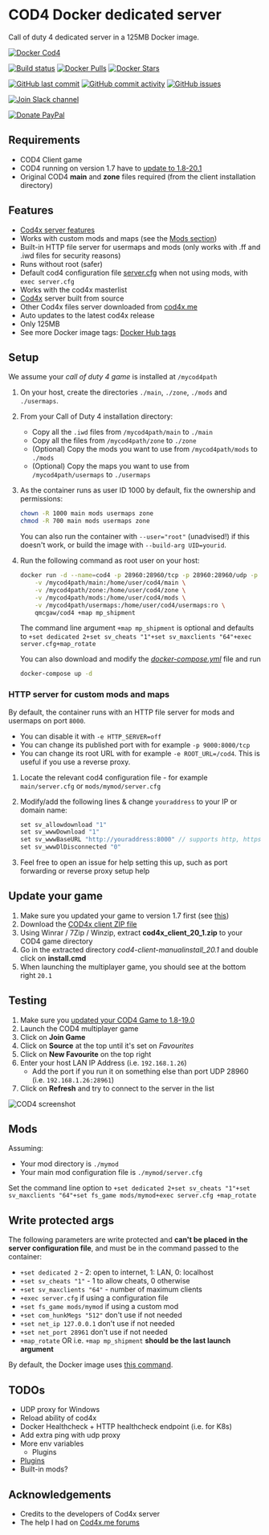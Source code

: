 # COD4 Docker dedicated server

Call of duty 4 dedicated server in a 125MB Docker image.

[![Docker Cod4](https://github.com/qdm12/cod4-docker/raw/master/images/title.png)](https://hub.docker.com/r/qmcgaw/cod4/)

[![Build status](https://github.com/qdm12/cod4-docker/workflows/Buildx%20latest/badge.svg)](https://github.com/qdm12/cod4-docker/actions?query=workflow%3A%22Buildx+latest%22)
[![Docker Pulls](https://img.shields.io/docker/pulls/qmcgaw/cod4.svg)](https://hub.docker.com/r/qmcgaw/cod4)
[![Docker Stars](https://img.shields.io/docker/stars/qmcgaw/cod4.svg)](https://hub.docker.com/r/qmcgaw/cod4)

[![GitHub last commit](https://img.shields.io/github/last-commit/qdm12/cod4-docker.svg)](https://github.com/qdm12/cod4-docker/issues)
[![GitHub commit activity](https://img.shields.io/github/commit-activity/y/qdm12/cod4-docker.svg)](https://github.com/qdm12/cod4-docker/issues)
[![GitHub issues](https://img.shields.io/github/issues/qdm12/cod4-docker.svg)](https://github.com/qdm12/cod4-docker/issues)

[![Join Slack channel](https://img.shields.io/badge/slack-@qdm12-yellow.svg?logo=slack)](https://join.slack.com/t/qdm12/shared_invite/enQtOTE0NjcxNTM1ODc5LTYyZmVlOTM3MGI4ZWU0YmJkMjUxNmQ4ODQ2OTAwYzMxMTlhY2Q1MWQyOWUyNjc2ODliNjFjMDUxNWNmNzk5MDk)

[![Donate PayPal](https://img.shields.io/badge/Donate-PayPal-green.svg)](https://paypal.me/qmcgaw)

## Requirements

- COD4 Client game
- COD4 running on version 1.7 have to [update to 1.8-20.1](#update-your-game)
- Original COD4 **main** and **zone** files required (from the client installation directory)

## Features

- [Cod4x server features](https://github.com/callofduty4x/CoD4x_Server#the-most-prominent-features-are)
- Works with custom mods and maps (see the [Mods section](#Mods))
- Built-in HTTP file server for usermaps and mods (only works with .ff and .iwd files for security reasons)
- Runs without root (safer)
- Default cod4 configuration file [server.cfg](https://github.com/qdm12/cod4-docker/blob/master/server.cfg) when not using mods, with `exec server.cfg`
- Works with the cod4x masterlist
- [Cod4x](https://github.com/callofduty4x/CoD4x_Server) server built from source
- Other Cod4x files server downloaded from [cod4x.me](https://cod4x.me)
- Auto updates to the latest cod4x release
- Only 125MB
- See more Docker image tags: [Docker Hub tags](https://hub.docker.com/repository/docker/qmcgaw/cod4/tags)

## Setup

We assume your *call of duty 4 game* is installed at `/mycod4path`

1. On your host, create the directories `./main`, `./zone`, `./mods` and `./usermaps`.
1. From your Call of Duty 4 installation directory:
    - Copy all the `.iwd` files from `/mycod4path/main` to `./main`
    - Copy all the files from `/mycod4path/zone` to `./zone`
    - (Optional) Copy the mods you want to use from `/mycod4path/mods` to `./mods`
    - (Optional) Copy the maps you want to use from `/mycod4path/usermaps` to `./usermaps`
1. As the container runs as user ID 1000 by default, fix the ownership and permissions:

    ```bash
    chown -R 1000 main mods usermaps zone
    chmod -R 700 main mods usermaps zone
    ```

    You can also run the container with `--user="root"` (unadvised!) if this doesn't work, or build the image with `--build-arg UID=yourid`.

1. Run the following command as root user on your host:

    ```bash
    docker run -d --name=cod4 -p 28960:28960/tcp -p 28960:28960/udp -p 8000:8000/tcp \
        -v /mycod4path/main:/home/user/cod4/main \
        -v /mycod4path/zone:/home/user/cod4/zone \
        -v /mycod4path/mods:/home/user/cod4/mods \
        -v /mycod4path/usermaps:/home/user/cod4/usermaps:ro \
        qmcgaw/cod4 +map mp_shipment
    ```

    The command line argument `+map mp_shipment` is optional and defaults to `+set dedicated 2+set sv_cheats "1"+set sv_maxclients "64"+exec server.cfg+map_rotate`

    You can also download and modify the [*docker-compose.yml*](https://raw.githubusercontent.com/qdm12/cod4-docker/master/docker-compose.yml) file and run

    ```bash
    docker-compose up -d
    ```

### HTTP server for custom mods and maps

By default, the container runs with an HTTP file server for mods and usermaps on port `8000`.

- You can disable it with `-e HTTP_SERVER=off`
- You can change its published port with for example `-p 9000:8000/tcp`
- You can change its root URL with for example `-e ROOT_URL=/cod4`. This is useful if you use a reverse proxy.

1. Locate the relevant cod4 configuration file - for example `main/server.cfg` or `mods/mymod/server.cfg`
1. Modify/add the following lines & change `youraddress` to your IP or domain name:

    ```c
    set sv_allowdownload "1"
    set sv_wwwDownload "1"
    set sv_wwwBaseURL "http://youraddress:8000" // supports http, https and ftp addresses
    set sv_wwwDlDisconnected "0"
    ```

1. Feel free to open an issue for help setting this up, such as port forwarding or reverse proxy setup help

## Update your game

1. Make sure you updated your game to version 1.7 first (see [this](https://cod4x.me/index.php?/forums/topic/12-how-to-install-cod4x/))
1. Download the [COD4x client ZIP file](https://cod4x.me/downloads/cod4x_client_20_1.zip)
1. Using Winrar / 7Zip / Winzip, extract **cod4x_client_20_1.zip** to your COD4 game directory
1. Go in the extracted directory *cod4-client-manualinstall_20.1* and double click on **install.cmd**
1. When launching the multiplayer game, you should see at the bottom right `20.1`

## Testing

1. Make sure you [updated your COD4 Game to 1.8-19.0](#update-your-game)
1. Launch the COD4 multiplayer game
1. Click on **Join Game**
1. Click on **Source** at the top until it's set on *Favourites*
1. Click on **New Favourite** on the top right
1. Enter your host LAN IP Address (i.e. `192.168.1.26`)
    - Add the port if you run it on something else than port UDP 28960 (i.e. `192.168.1.26:28961`)
1. Click on **Refresh** and try to connect to the server in the list

![COD4 screenshot](https://github.com/qdm12/cod4-docker/blob/master/images/test.png?raw=true)

## Mods

Assuming:

- Your mod directory is `./mymod`
- Your main mod configuration file is `./mymod/server.cfg`

Set the command line option to `+set dedicated 2+set sv_cheats "1"+set sv_maxclients "64"+set fs_game mods/mymod+exec server.cfg +map_rotate`

## Write protected args

The following parameters are write protected and **can't be placed in the server configuration file**,
and must be in the command passed to the container:

- `+set dedicated 2` - 2: open to internet, 1: LAN, 0: localhost
- `+set sv_cheats "1"` - 1 to allow cheats, 0 otherwise
- `+set sv_maxclients "64"` - number of maximum clients
- `+exec server.cfg` if using a configuration file
- `+set fs_game mods/mymod` if using a custom mod
- `+set com_hunkMegs "512"` don't use if not needed
- `+set net_ip 127.0.0.1` don't use if not needed
- `+set net_port 28961` don't use if not needed
- `+map_rotate` OR i.e. `+map mp_shipment` **should be the last launch argument**

By default, the Docker image uses [this command](https://github.com/qdm12/cod4-docker/blob/master/Dockerfile#L68).

## TODOs

- UDP proxy for Windows
- Reload ability of cod4x
- Docker Healthcheck + HTTP healthcheck endpoint (i.e. for K8s)
- Add extra ping with udp proxy
- More env variables
  - Plugins
- [Plugins](https://hub.docker.com/r/callofduty4x/cod4x18-server/)
- Built-in mods?

## Acknowledgements

- Credits to the developers of Cod4x server
- The help I had on [Cod4x.me forums](https://cod4x.me/index.php?/forums/)

